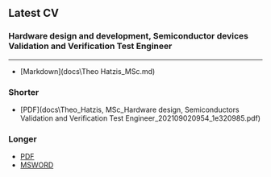 ## Latest CV 

### Hardware design and development, Semiconductor devices Validation and Verification Test Engineer
----------------------------------------



* [Markdown](docs\Theo Hatzis_MSc.md)

### Shorter

* [PDF](docs\Theo_Hatzis, MSc_Hardware design, Semiconductors Validation and Verification Test Engineer_202109020954_1e320985.pdf)

### Longer  
* [PDF](docs\2a.pdf)  
* [MSWORD](docs/2a.docx)

